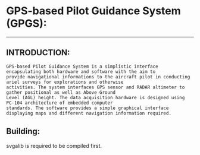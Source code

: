  GPS-based Pilot Guidance System (GPGS):
========================================

-------------
INTRODUCTION:
-------------
	GPS-based Pilot Guidance System is a simplistic interface encapsulating both hardware and software with the aim to 
	provide navigational informations to the aircraft pilot in conducting ariel surveys for explorations and otherwise 
	activities. The system interfaces GPS sensor and RADAR altimeter to gather positional as well as Above Ground 
	Level (AGL) height. The data acquisition hardware is designed using PC-104 architecture of embedded computer 
	standards. The software provides a simple graphical interface displaying maps and different navigation information required.

Building:
----------
svgalib is required to be compiled first.
